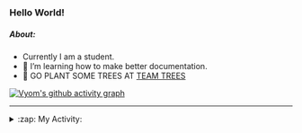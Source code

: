 ### Hello World!

##### About:
- Currently I am a student.
- 🌱 I’m learning how to make better documentation.
- 🌱 GO PLANT SOME TREES AT [TEAM TREES](https://teamtrees.org/)

[![Vyom's github activity graph](https://activity-graph.herokuapp.com/graph?username=Vyvy-vi)](https://github.com/ashutosh00710/github-readme-activity-graph)

---
<details>
  <summary>:zap: My Activity:</summary>
  
<!--START_SECTION:waka-->
![Code Time](http://img.shields.io/badge/Code%20Time-836%20hrs%207%20mins-blue)

**I'm a Night 🦉** 

```text
🌞 Morning    92 commits     ██░░░░░░░░░░░░░░░░░░░░░░░   9.25% 
🌆 Daytime    280 commits    ███████░░░░░░░░░░░░░░░░░░   28.14% 
🌃 Evening    317 commits    ████████░░░░░░░░░░░░░░░░░   31.86% 
🌙 Night      306 commits    ███████░░░░░░░░░░░░░░░░░░   30.75%

```
📅 **I'm Most Productive on Sunday** 

```text
Monday       134 commits    ███░░░░░░░░░░░░░░░░░░░░░░   13.47% 
Tuesday      133 commits    ███░░░░░░░░░░░░░░░░░░░░░░   13.37% 
Wednesday    159 commits    ████░░░░░░░░░░░░░░░░░░░░░   15.98% 
Thursday     129 commits    ███░░░░░░░░░░░░░░░░░░░░░░   12.96% 
Friday       124 commits    ███░░░░░░░░░░░░░░░░░░░░░░   12.46% 
Saturday     96 commits     ██░░░░░░░░░░░░░░░░░░░░░░░   9.65% 
Sunday       220 commits    █████░░░░░░░░░░░░░░░░░░░░   22.11%

```


📊 **This Week I Spent My Time On** 

```text
🔥 Editors: 
VS Code                  1 hr 39 mins        █████████████████████████   100.0%

🐱‍💻 Projects: 
praise                   52 mins             █████████████░░░░░░░░░░░░   52.83% 
palantir                 46 mins             ███████████░░░░░░░░░░░░░░   47.17%

```


 Last Updated on 27/07/2022 03:38:59 UTC
<!--END_SECTION:waka-->
</details>

